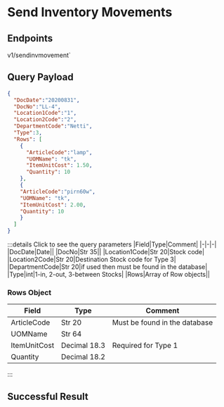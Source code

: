 # Send Inventory Movements

## Endpoints

<!--@include: @/dist/md/api_url.md-->v1/sendinvmovement`

## Query Payload
```json
{     
  "DocDate":"20200831",     
  "DocNo":"LL-4",     
  "Location1Code":"1",     
  "Location2Code":"2",
  "DepartmentCode":"Netti",     
  "Type":3,     
  "Rows": [     
    {       
      "ArticleCode":"lamp",
      "UOMName": "tk",
      "ItemUnitCost": 1.50,       
      "Quantity": 10     
    },     
    {       
    "ArticleCode":"pirn60w",
    "UOMName": "tk",
    "ItemUnitCost": 2.00,       
    "Quantity": 10     
    }    
  ] 
}
```
:::details Click to see the query parameters
|Field|Type|Comment|
|-|-|-|
|DocDate|Date||
|DocNo|Str 35||
|Location1Code|Str 20|Stock code|
|Location2Code|Str 20|Destination Stock code for Type 3|
|DepartmentCode|Str 20|if used then must be found in the database|
|Type|int|1-in, 2-out, 3-between Stocks|
|Rows|Array of Row objects||

### Rows Object

|Field|Type|Comment|
|-|-|-|
|ArticleCode|Str 20|Must be found in the database|
|UOMName|Str 64||
|ItemUnitCost|Decimal 18.3|Required for Type 1|
|Quantity|Decimal 18.2||
:::

## Successful Result
```json

```